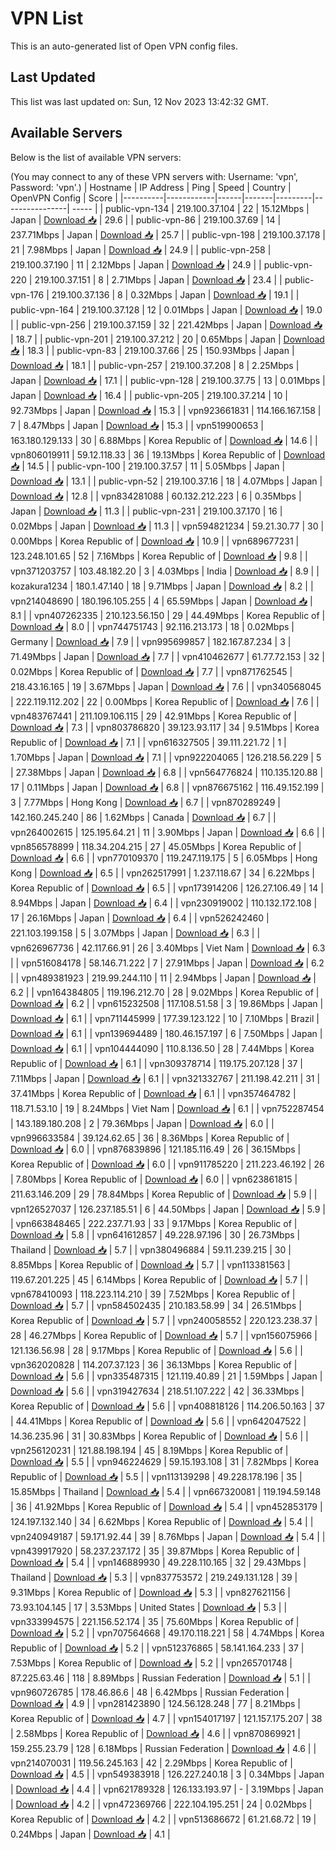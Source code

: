 # VPN List

This is an auto-generated list of Open VPN config files.

## Last Updated

This list was last updated on: Sun, 12 Nov 2023 13:42:32 GMT.

## Available Servers

Below is the list of available VPN servers:

(You may connect to any of these VPN servers with: Username: 'vpn', Password: 'vpn'.)
| Hostname | IP Address | Ping | Speed | Country | OpenVPN Config | Score |
|----------|------------|------|-------|---------|----------------| ----- |
| public-vpn-134 | 219.100.37.104 | 22 | 15.12Mbps | Japan | [Download 📥](./configs/server_0_JP.ovpn) | 29.6 |
| public-vpn-86 | 219.100.37.69 | 14 | 237.71Mbps | Japan | [Download 📥](./configs/server_1_JP.ovpn) | 25.7 |
| public-vpn-198 | 219.100.37.178 | 21 | 7.98Mbps | Japan | [Download 📥](./configs/server_2_JP.ovpn) | 24.9 |
| public-vpn-258 | 219.100.37.190 | 11 | 2.12Mbps | Japan | [Download 📥](./configs/server_3_JP.ovpn) | 24.9 |
| public-vpn-220 | 219.100.37.151 | 8 | 2.71Mbps | Japan | [Download 📥](./configs/server_4_JP.ovpn) | 23.4 |
| public-vpn-176 | 219.100.37.136 | 8 | 0.32Mbps | Japan | [Download 📥](./configs/server_5_JP.ovpn) | 19.1 |
| public-vpn-164 | 219.100.37.128 | 12 | 0.01Mbps | Japan | [Download 📥](./configs/server_6_JP.ovpn) | 19.0 |
| public-vpn-256 | 219.100.37.159 | 32 | 221.42Mbps | Japan | [Download 📥](./configs/server_7_JP.ovpn) | 18.7 |
| public-vpn-201 | 219.100.37.212 | 20 | 0.65Mbps | Japan | [Download 📥](./configs/server_8_JP.ovpn) | 18.3 |
| public-vpn-83 | 219.100.37.66 | 25 | 150.93Mbps | Japan | [Download 📥](./configs/server_9_JP.ovpn) | 18.1 |
| public-vpn-257 | 219.100.37.208 | 8 | 2.25Mbps | Japan | [Download 📥](./configs/server_10_JP.ovpn) | 17.1 |
| public-vpn-128 | 219.100.37.75 | 13 | 0.01Mbps | Japan | [Download 📥](./configs/server_11_JP.ovpn) | 16.4 |
| public-vpn-205 | 219.100.37.214 | 10 | 92.73Mbps | Japan | [Download 📥](./configs/server_12_JP.ovpn) | 15.3 |
| vpn923661831 | 114.166.167.158 | 7 | 8.47Mbps | Japan | [Download 📥](./configs/server_13_JP.ovpn) | 15.3 |
| vpn519900653 | 163.180.129.133 | 30 | 6.88Mbps | Korea Republic of | [Download 📥](./configs/server_14_KR.ovpn) | 14.6 |
| vpn806019911 | 59.12.118.33 | 36 | 19.13Mbps | Korea Republic of | [Download 📥](./configs/server_15_KR.ovpn) | 14.5 |
| public-vpn-100 | 219.100.37.57 | 11 | 5.05Mbps | Japan | [Download 📥](./configs/server_16_JP.ovpn) | 13.1 |
| public-vpn-52 | 219.100.37.16 | 18 | 4.07Mbps | Japan | [Download 📥](./configs/server_17_JP.ovpn) | 12.8 |
| vpn834281088 | 60.132.212.223 | 6 | 0.35Mbps | Japan | [Download 📥](./configs/server_18_JP.ovpn) | 11.3 |
| public-vpn-231 | 219.100.37.170 | 16 | 0.02Mbps | Japan | [Download 📥](./configs/server_19_JP.ovpn) | 11.3 |
| vpn594821234 | 59.21.30.77 | 30 | 0.00Mbps | Korea Republic of | [Download 📥](./configs/server_20_KR.ovpn) | 10.9 |
| vpn689677231 | 123.248.101.65 | 52 | 7.16Mbps | Korea Republic of | [Download 📥](./configs/server_21_KR.ovpn) | 9.8 |
| vpn371203757 | 103.48.182.20 | 3 | 4.03Mbps | India | [Download 📥](./configs/server_22_IN.ovpn) | 8.9 |
| kozakura1234 | 180.1.47.140 | 18 | 9.71Mbps | Japan | [Download 📥](./configs/server_23_JP.ovpn) | 8.2 |
| vpn214048690 | 180.196.105.255 | 4 | 65.59Mbps | Japan | [Download 📥](./configs/server_24_JP.ovpn) | 8.1 |
| vpn407262335 | 210.123.56.150 | 29 | 44.49Mbps | Korea Republic of | [Download 📥](./configs/server_25_KR.ovpn) | 8.0 |
| vpn744751743 | 92.116.213.173 | 18 | 0.02Mbps | Germany | [Download 📥](./configs/server_26_DE.ovpn) | 7.9 |
| vpn995699857 | 182.167.87.234 | 3 | 71.49Mbps | Japan | [Download 📥](./configs/server_27_JP.ovpn) | 7.7 |
| vpn410462677 | 61.77.72.153 | 32 | 0.02Mbps | Korea Republic of | [Download 📥](./configs/server_28_KR.ovpn) | 7.7 |
| vpn871762545 | 218.43.16.165 | 19 | 3.67Mbps | Japan | [Download 📥](./configs/server_29_JP.ovpn) | 7.6 |
| vpn340568045 | 222.119.112.202 | 22 | 0.00Mbps | Korea Republic of | [Download 📥](./configs/server_30_KR.ovpn) | 7.6 |
| vpn483767441 | 211.109.106.115 | 29 | 42.91Mbps | Korea Republic of | [Download 📥](./configs/server_31_KR.ovpn) | 7.3 |
| vpn803786820 | 39.123.93.117 | 34 | 9.51Mbps | Korea Republic of | [Download 📥](./configs/server_32_KR.ovpn) | 7.1 |
| vpn616327505 | 39.111.221.72 | 1 | 1.70Mbps | Japan | [Download 📥](./configs/server_33_JP.ovpn) | 7.1 |
| vpn922204065 | 126.218.56.229 | 5 | 27.38Mbps | Japan | [Download 📥](./configs/server_34_JP.ovpn) | 6.8 |
| vpn564776824 | 110.135.120.88 | 17 | 0.11Mbps | Japan | [Download 📥](./configs/server_35_JP.ovpn) | 6.8 |
| vpn876675162 | 116.49.152.199 | 3 | 7.77Mbps | Hong Kong | [Download 📥](./configs/server_36_HK.ovpn) | 6.7 |
| vpn870289249 | 142.160.245.240 | 86 | 1.62Mbps | Canada | [Download 📥](./configs/server_37_CA.ovpn) | 6.7 |
| vpn264002615 | 125.195.64.21 | 11 | 3.90Mbps | Japan | [Download 📥](./configs/server_38_JP.ovpn) | 6.6 |
| vpn856578899 | 118.34.204.215 | 27 | 45.05Mbps | Korea Republic of | [Download 📥](./configs/server_39_KR.ovpn) | 6.6 |
| vpn770109370 | 119.247.119.175 | 5 | 6.05Mbps | Hong Kong | [Download 📥](./configs/server_40_HK.ovpn) | 6.5 |
| vpn262517991 | 1.237.118.67 | 34 | 6.22Mbps | Korea Republic of | [Download 📥](./configs/server_41_KR.ovpn) | 6.5 |
| vpn173914206 | 126.27.106.49 | 14 | 8.94Mbps | Japan | [Download 📥](./configs/server_42_JP.ovpn) | 6.4 |
| vpn230919002 | 110.132.172.108 | 17 | 26.16Mbps | Japan | [Download 📥](./configs/server_43_JP.ovpn) | 6.4 |
| vpn526242460 | 221.103.199.158 | 5 | 3.07Mbps | Japan | [Download 📥](./configs/server_44_JP.ovpn) | 6.3 |
| vpn626967736 | 42.117.66.91 | 26 | 3.40Mbps | Viet Nam | [Download 📥](./configs/server_45_VN.ovpn) | 6.3 |
| vpn516084178 | 58.146.71.222 | 7 | 27.91Mbps | Japan | [Download 📥](./configs/server_46_JP.ovpn) | 6.2 |
| vpn489381923 | 219.99.244.110 | 11 | 2.94Mbps | Japan | [Download 📥](./configs/server_47_JP.ovpn) | 6.2 |
| vpn164384805 | 119.196.212.70 | 28 | 9.02Mbps | Korea Republic of | [Download 📥](./configs/server_48_KR.ovpn) | 6.2 |
| vpn615232508 | 117.108.51.58 | 3 | 19.86Mbps | Japan | [Download 📥](./configs/server_49_JP.ovpn) | 6.1 |
| vpn711445999 | 177.39.123.122 | 10 | 7.10Mbps | Brazil | [Download 📥](./configs/server_50_BR.ovpn) | 6.1 |
| vpn139694489 | 180.46.157.197 | 6 | 7.50Mbps | Japan | [Download 📥](./configs/server_51_JP.ovpn) | 6.1 |
| vpn104444090 | 110.8.136.50 | 28 | 7.44Mbps | Korea Republic of | [Download 📥](./configs/server_52_KR.ovpn) | 6.1 |
| vpn309378714 | 119.175.207.128 | 37 | 7.11Mbps | Japan | [Download 📥](./configs/server_53_JP.ovpn) | 6.1 |
| vpn321332767 | 211.198.42.211 | 31 | 37.41Mbps | Korea Republic of | [Download 📥](./configs/server_54_KR.ovpn) | 6.1 |
| vpn357464782 | 118.71.53.10 | 19 | 8.24Mbps | Viet Nam | [Download 📥](./configs/server_55_VN.ovpn) | 6.1 |
| vpn752287454 | 143.189.180.208 | 2 | 79.36Mbps | Japan | [Download 📥](./configs/server_56_JP.ovpn) | 6.0 |
| vpn996633584 | 39.124.62.65 | 36 | 8.36Mbps | Korea Republic of | [Download 📥](./configs/server_57_KR.ovpn) | 6.0 |
| vpn876839896 | 121.185.116.49 | 26 | 36.15Mbps | Korea Republic of | [Download 📥](./configs/server_58_KR.ovpn) | 6.0 |
| vpn911785220 | 211.223.46.192 | 26 | 7.80Mbps | Korea Republic of | [Download 📥](./configs/server_59_KR.ovpn) | 6.0 |
| vpn623861815 | 211.63.146.209 | 29 | 78.84Mbps | Korea Republic of | [Download 📥](./configs/server_60_KR.ovpn) | 5.9 |
| vpn126527037 | 126.237.185.51 | 6 | 44.50Mbps | Japan | [Download 📥](./configs/server_61_JP.ovpn) | 5.9 |
| vpn663848465 | 222.237.71.93 | 33 | 9.17Mbps | Korea Republic of | [Download 📥](./configs/server_62_KR.ovpn) | 5.8 |
| vpn641612857 | 49.228.97.196 | 30 | 26.73Mbps | Thailand | [Download 📥](./configs/server_63_TH.ovpn) | 5.7 |
| vpn380496884 | 59.11.239.215 | 30 | 8.85Mbps | Korea Republic of | [Download 📥](./configs/server_64_KR.ovpn) | 5.7 |
| vpn113381563 | 119.67.201.225 | 45 | 6.14Mbps | Korea Republic of | [Download 📥](./configs/server_65_KR.ovpn) | 5.7 |
| vpn678410093 | 118.223.114.210 | 39 | 7.52Mbps | Korea Republic of | [Download 📥](./configs/server_66_KR.ovpn) | 5.7 |
| vpn584502435 | 210.183.58.99 | 34 | 26.51Mbps | Korea Republic of | [Download 📥](./configs/server_67_KR.ovpn) | 5.7 |
| vpn240058552 | 220.123.238.37 | 28 | 46.27Mbps | Korea Republic of | [Download 📥](./configs/server_68_KR.ovpn) | 5.7 |
| vpn156075966 | 121.136.56.98 | 28 | 9.17Mbps | Korea Republic of | [Download 📥](./configs/server_69_KR.ovpn) | 5.6 |
| vpn362020828 | 114.207.37.123 | 36 | 36.13Mbps | Korea Republic of | [Download 📥](./configs/server_70_KR.ovpn) | 5.6 |
| vpn335487315 | 121.119.40.89 | 21 | 1.59Mbps | Japan | [Download 📥](./configs/server_71_JP.ovpn) | 5.6 |
| vpn319427634 | 218.51.107.222 | 42 | 36.33Mbps | Korea Republic of | [Download 📥](./configs/server_72_KR.ovpn) | 5.6 |
| vpn408818126 | 114.206.50.163 | 37 | 44.41Mbps | Korea Republic of | [Download 📥](./configs/server_73_KR.ovpn) | 5.6 |
| vpn642047522 | 14.36.235.96 | 31 | 30.83Mbps | Korea Republic of | [Download 📥](./configs/server_74_KR.ovpn) | 5.6 |
| vpn256120231 | 121.88.198.194 | 45 | 8.19Mbps | Korea Republic of | [Download 📥](./configs/server_75_KR.ovpn) | 5.5 |
| vpn946224629 | 59.15.193.108 | 31 | 7.82Mbps | Korea Republic of | [Download 📥](./configs/server_76_KR.ovpn) | 5.5 |
| vpn113139298 | 49.228.178.196 | 35 | 15.85Mbps | Thailand | [Download 📥](./configs/server_77_TH.ovpn) | 5.4 |
| vpn667320081 | 119.194.59.148 | 36 | 41.92Mbps | Korea Republic of | [Download 📥](./configs/server_78_KR.ovpn) | 5.4 |
| vpn452853179 | 124.197.132.140 | 34 | 6.62Mbps | Korea Republic of | [Download 📥](./configs/server_79_KR.ovpn) | 5.4 |
| vpn240949187 | 59.171.92.44 | 39 | 8.76Mbps | Japan | [Download 📥](./configs/server_80_JP.ovpn) | 5.4 |
| vpn439917920 | 58.237.237.172 | 35 | 39.87Mbps | Korea Republic of | [Download 📥](./configs/server_81_KR.ovpn) | 5.4 |
| vpn146889930 | 49.228.110.165 | 32 | 29.43Mbps | Thailand | [Download 📥](./configs/server_82_TH.ovpn) | 5.3 |
| vpn837753572 | 219.249.131.128 | 39 | 9.31Mbps | Korea Republic of | [Download 📥](./configs/server_83_KR.ovpn) | 5.3 |
| vpn827621156 | 73.93.104.145 | 17 | 3.53Mbps | United States | [Download 📥](./configs/server_84_US.ovpn) | 5.3 |
| vpn333994575 | 221.156.52.174 | 35 | 75.60Mbps | Korea Republic of | [Download 📥](./configs/server_85_KR.ovpn) | 5.2 |
| vpn707564668 | 49.170.118.221 | 58 | 4.74Mbps | Korea Republic of | [Download 📥](./configs/server_86_KR.ovpn) | 5.2 |
| vpn512376865 | 58.141.164.233 | 37 | 7.53Mbps | Korea Republic of | [Download 📥](./configs/server_87_KR.ovpn) | 5.2 |
| vpn265701748 | 87.225.63.46 | 118 | 8.89Mbps | Russian Federation | [Download 📥](./configs/server_88_RU.ovpn) | 5.1 |
| vpn960726785 | 178.46.86.6 | 48 | 6.42Mbps | Russian Federation | [Download 📥](./configs/server_89_RU.ovpn) | 4.9 |
| vpn281423890 | 124.56.128.248 | 77 | 8.21Mbps | Korea Republic of | [Download 📥](./configs/server_90_KR.ovpn) | 4.7 |
| vpn154017197 | 121.157.175.207 | 38 | 2.58Mbps | Korea Republic of | [Download 📥](./configs/server_91_KR.ovpn) | 4.6 |
| vpn870869921 | 159.255.23.79 | 128 | 6.18Mbps | Russian Federation | [Download 📥](./configs/server_92_RU.ovpn) | 4.6 |
| vpn214070031 | 119.56.245.163 | 42 | 2.29Mbps | Korea Republic of | [Download 📥](./configs/server_93_KR.ovpn) | 4.5 |
| vpn549383918 | 126.227.240.18 | 3 | 0.34Mbps | Japan | [Download 📥](./configs/server_94_JP.ovpn) | 4.4 |
| vpn621789328 | 126.133.193.97 | - | 3.19Mbps | Japan | [Download 📥](./configs/server_95_JP.ovpn) | 4.2 |
| vpn472369766 | 222.104.195.251 | 24 | 0.02Mbps | Korea Republic of | [Download 📥](./configs/server_96_KR.ovpn) | 4.2 |
| vpn513686672 | 61.21.68.72 | 19 | 0.24Mbps | Japan | [Download 📥](./configs/server_97_JP.ovpn) | 4.1 |
